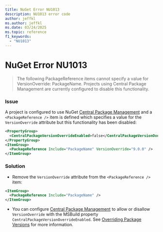 ```yaml
---
title: NuGet Error NU1013
description: NU1013 error code
author: jeffkl
ms.author: jeffkl
ms.date: 03/24/2025
ms.topic: reference
f1_keywords:
  - "NU1013"
---
```


# NuGet Error NU1013

> The following PackageReference items cannot specify a value for VersionOverride: PackageName.  Projects using Central Package Management are currently configured to disable this functionality.

### Issue

A project is configured to use NuGet [Central Package Management](../../consume-packages/Central-Package-Management.md) and a `<PackageReference />` item is defined which specifies a value for the `VersionOverride` attribute but this functionality has been disabled:

```xml
<PropertyGroup>
  <CentralPackageVersionOverrideEnabled>false</CentralPackageVersionOverrideEnabled>
</PropertyGroup>
<ItemGroup>
  <PackageReference Include="PackageName" VersionOverride="9.0.0" />
</ItemGroup>
```

### Solution
- Remove the `VersionOverride` attribute from the `<PackageReference />` item:

```xml
<ItemGroup>
  <PackageReference Include="PackageName" />
</ItemGroup>
```

- You can configure [Central Package Management](../../consume-packages/Central-Package-Management.md) to allow or disallow `VersionOverride` with the MSBuild property `CentralPackageVersionOverrideEnabled`. See [Overriding Package Versions](../../consume-packages/Central-Package-Management.md#overriding-package-versions) for more information.
